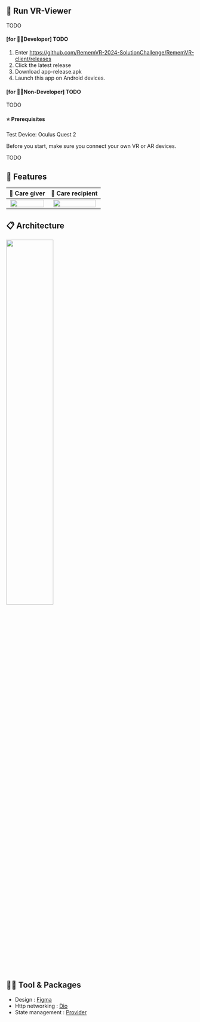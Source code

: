 
## 🚀 Run VR-Viewer

TODO

#### [for 🧑‍💻Developer] TODO
1. Enter https://github.com/RememVR-2024-SolutionChallenge/RememVR-client/releases
2. Click the latest release
3. Download app-release.apk
4. Launch this app on Android devices.

#### [for 🧑‍🎨Non-Developer] TODO
TODO

#### ⭐ Prerequisites

Test Device: Oculus Quest 2

Before you start, make sure you connect your own VR or AR devices.

TODO

## 📱 Features
|👐 Care giver                  |   👐 Care recipient             |
|:-------------------------:|:-------------------------:|
<img src="https://github.com/RememVR-2024-SolutionChallenge/RememVR-client/assets/101000358/b1dccbb2-b54c-4278-b235-9639994358e9" width='97%'>|<img src="https://github.com/RememVR-2024-SolutionChallenge/RememVR-client/assets/101000358/a94a6c34-7613-4596-9503-4e9d10542860" width='95%'>|


## 📋 Architecture
<img src="https://github.com/RememberMe-2024-SolutionChallenge/RememVR-client/assets/101000358/5fc52680-0759-47b9-9a0a-b46761ea27cc" width='50%'>

## 👩‍💻 Tool & Packages
- Design : [Figma](https://www.figma.com/)
- Http networking : [Dio](https://pub.dev/packages/dio)
- State management : [Provider](https://pub.dev/packages/provider)